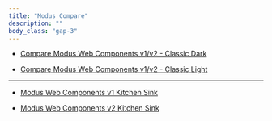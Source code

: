 ```yaml
---
title: "Modus Compare"
description: ""
body_class: "gap-3"
---
```


- [Compare Modus Web Components v1/v2 - Classic Dark](classic-dark/)

- [Compare Modus Web Components v1/v2 - Classic Light](classic-light/)

---

- [Modus Web Components v1 Kitchen Sink](v1/)

- [Modus Web Components v2 Kitchen Sink](v2/)
